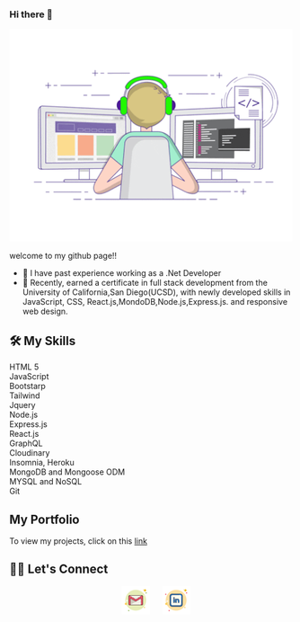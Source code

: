 ### Hi there 👋

![person using a computer animated image](images/profileReadMe.gif)


welcome to my github page!!

- 🔭 I have past experience working as a .Net Developer
- 🌱 Recently, earned a certificate in full stack development from the University of California,San Diego(UCSD), with newly developed skills in JavaScript, CSS, React.js,MondoDB,Node.js,Express.js. and responsive web design.


## 🛠️ My Skills

HTML 5 <br>
JavaScript<br>
Bootstarp<br>
Tailwind<br>
Jquery<br>
Node.js<br>
Express.js<br>
React.js<br>
GraphQL<br>
Cloudinary<br>
Insomnia, Heroku <br>
MongoDB and Mongoose ODM<br>
MYSQL and NoSQL <br>
Git




## My Portfolio
To view my projects, click on this <a href="https://my-portfolio-react-123.herokuapp.com/" target="_blank" >link </a>

## 🙋‍♀️ Let's Connect
<p align="center">  
 &emsp;
<a href="https://mail.google.com/mail/?view=cm&fs=1&tf=1&to=sangeethajadhav123@gmail.com" >
<img src="images/gmail.png" alt="mail_image"></img></a>
 &emsp;
<a href="https://linkedin.com/in/sangeetha-nageshwara-rao-164a0120">
<img src="images/linkedin.png" alt="linkedin_image"></img></a>
</p>
                                           
